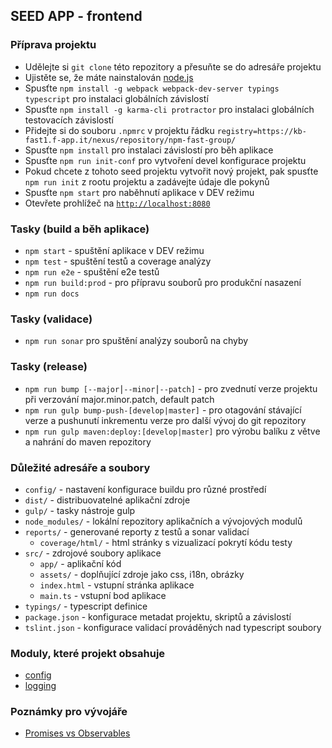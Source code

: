 ## SEED APP - frontend

### Příprava projektu
- Udělejte si `git clone` této repozitory a přesuňte se do adresáře projektu
- Ujistěte se, že máte nainstalován [node.js](https://nodejs.org/)
- Spusťte `npm install -g webpack webpack-dev-server typings typescript` pro instalaci globálních závislostí
- Spusťte `npm install -g karma-cli protractor` pro instalaci globálních testovacích závislostí
- Přidejte si do souboru `.npmrc` v projektu řádku `registry=https://kb-fast1.f-app.it/nexus/repository/npm-fast-group/`
- Spusťte `npm install` pro instalaci závislostí pro běh aplikace
- Spusťte `npm run init-conf` pro vytvoření devel konfigurace projektu
- Pokud chcete z tohoto seed projektu vytvořit nový projekt, pak spusťte `npm run init` z rootu projektu a zadávejte údaje dle pokynů
- Spusťte `npm start` pro naběhnutí aplikace v DEV režimu
- Otevřete prohlížeč na [`http://localhost:8080`](http://localhost:8080)

### Tasky (build a běh aplikace)
- `npm start` - spuštění aplikace v DEV režimu
- `npm test` - spuštění testů a coverage analýzy
- `npm run e2e` - spuštění e2e testů
- `npm run build:prod` - pro přípravu souborů pro produkční nasazení
- `npm run docs`

### Tasky (validace)
- `npm run sonar` pro spuštění analýzy souborů na chyby

### Tasky (release)
- `npm run bump [--major⎮--minor⎮--patch]` - pro zvednutí verze projektu při verzování major.minor.patch, default patch
- `npm run gulp bump-push-[develop|master]` - pro otagování stávající verze a pushunutí inkrementu verze pro další vývoj do git repozitory
- `npm run gulp maven:deploy:[develop|master]` pro výrobu balíku z větve a nahrání do maven repozitory

### Důležité adresáře a soubory
- `config/` - nastavení konfigurace buildu pro různé prostředí
- `dist/` - distribuovatelné aplikační zdroje
- `gulp/` - tasky nástroje gulp
- `node_modules/` - lokální repozitory aplikačních a vývojových modulů
- `reports/` - generované reporty z testů a sonar validací
  - `coverage/html/` - html stránky s vizualizací pokrytí kódu testy
- `src/` - zdrojové soubory aplikace
  - `app/` - aplikační kód
  - `assets/` - doplňující zdroje jako css, i18n, obrázky
  - `index.html` - vstupní stránka aplikace
  - `main.ts` - vstupní bod aplikace
- `typings/` - typescript definice
- `package.json` - konfigurace metadat projektu, skriptů a závislostí
- `tslint.json` - konfigurace validací prováděných nad typescript soubory

### Moduly, které projekt obsahuje

- [config](docs/config.md)
- [logging](docs/logging.md)

### Poznámky pro vývojáře

- [Promises vs Observables](docs/developers/promises-observables.md)
